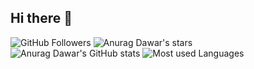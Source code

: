 ## Hi there 👋

<!--
**AnuragDawar10/AnuragDawar10** is a ✨ _special_ ✨ repository because its `README.md` (this file) appears on your GitHub profile.

Here are some ideas to get you started:

- 🔭 I’m currently working on ...
- 🌱 I’m currently learning ...
- 👯 I’m looking to collaborate on ...
- 🤔 I’m looking for help with ...
- 💬 Ask me about ...
- 📫 How to reach me: ...
- 😄 Pronouns: ...
- ⚡ Fun fact: ...
-->


<div align = "left">
<img src="https://img.shields.io/github/followers/AnuragDawar10?label=Followers&style=social" alt= "GitHub Followers">
<img src="https://img.shields.io/github/stars/AnuragDawar10?affiliations=OWNER%2CCOLLABORATOR&style=social" alt = "Anurag Dawar's stars"></br>
<img src="https://github-readme-stats.vercel.app/api?username=AnuragDawar10&show_icons=true&theme=flag-india" alt = "Anurag Dawar's GitHub stats">
<img src="https://github-readme-stats.vercel.app/api/top-langs/?username=AnuragDawar10&layout=compact&show_icons=true&theme=flag-india" alt = "Most used Languages">
</div>
